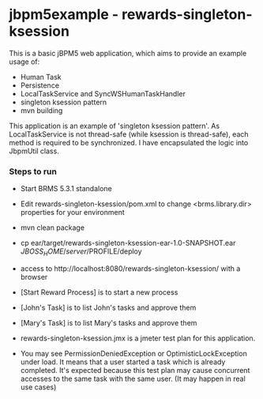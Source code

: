 jbpm5example - rewards-singleton-ksession
============

This is a basic jBPM5 web application, which aims to provide an example usage of:
- Human Task
- Persistence
- LocalTaskService and SyncWSHumanTaskHandler
- singleton ksession pattern
- mvn building

This application is an example of 'singleton ksession pattern'. As LocalTaskService is not thread-safe (while ksession is thread-safe), each method is required to be synchronized. I have encapsulated the logic into JbpmUtil class.

### Steps to run
- Start BRMS 5.3.1 standalone
- Edit rewards-singleton-ksession/pom.xml to change <brms.library.dir> properties for your environment
- mvn clean package
- cp ear/target/rewards-singleton-ksession-ear-1.0-SNAPSHOT.ear $JBOSS_HOME/server/$PROFILE/deploy
- access to http://localhost:8080/rewards-singleton-ksession/ with a browser
 - [Start Reward Process] is to start a new process
 - [John's Task] is to list John's tasks and approve them
 - [Mary's Task] is to list Mary's tasks and approve them
 
- rewards-singleton-ksession.jmx is a jmeter test plan for this application.
 - You may see PermissionDeniedException or OptimisticLockException under load. It means that a user started a task which is already completed. It's expected because this test plan may cause concurrent accesses to the same task with the same user. (It may happen in real use cases)
